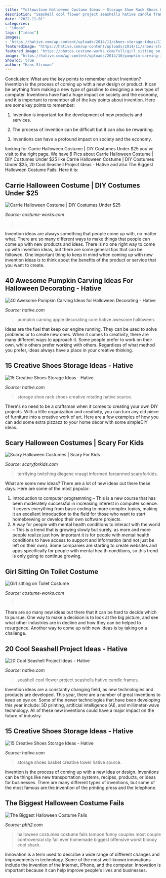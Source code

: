 ```yaml
---
title: "Yellowstone Halloween Costume Ideas ~ Storage Shoe Rack Shoes Creative Rotating Hative Source"
description: "Seashell cool flower project seashells hative candle frames"
date: "2022-11-01"
categories:
- "ideas"
tags: ["ideas"]
images:
- "https://hative.com/wp-content/uploads/2014/11/shoes-storage-ideas/11-rotating-shoe-rack.jpg"
featuredImage: "https://hative.com/wp-content/uploads/2014/11/shoes-storage-ideas/1-basket-tower.jpg"
featured_image: "https://photos.costume-works.com/full/girl_sitting_on_toilet.jpg"
image: "https://hative.com/wp-content/uploads/2014/10/pumpkin-carving-ideas/37-apple-core.jpg"
ShowToc: true
author: "Hans Stroman"
---
```



Conclusion: What are the key points to remember about Invention?
Invention is the process of coming up with a new design or product. It can be anything from making a new type of gasoline to designing a new type of computer. Inventions have had a huge impact on society and the economy, and it is important to remember all of the key points about invention. Here are some key points to remember:
1) Invention is important for the development of new products and services.

2) The process of invention can be difficult but it can also be rewarding.

3) Inventions can have a profound impact on society and the economy.

	

		
looking for Carrie Halloween Costume | DIY Costumes Under $25 you've visit to the right page. We have 8 Pics about Carrie Halloween Costume | DIY Costumes Under $25 like Carrie Halloween Costume | DIY Costumes Under $25, 20 Cool Seashell Project Ideas - Hative and also The Biggest Halloween Costume Fails. Here it is:
		
    
## Carrie Halloween Costume | DIY Costumes Under $25

<img loading=lazy src="https://photos.costume-works.com/full/carrie.jpg" onerror="this.onerror=null;this.src='https://tse2.mm.bing.net/th?id=OIP.whxzxK3E7BZHV9REiN6szAHaJ3&amp;pid=15.1';" alt="Carrie Halloween Costume | DIY Costumes Under $25">

_Source: costume-works.com_

>. 

	

Invention ideas are always something that people come up with, no matter what. There are so many different ways to make things that people can come up with new products and ideas. There is no one right way to come up with invention ideas, but there are some general tips that can be followed. One important thing to keep in mind when coming up with new invention ideas is to think about the benefits of the product or service that you want to create.

    
## 40 Awesome Pumpkin Carving Ideas For Halloween Decorating - Hative

<img loading=lazy src="https://hative.com/wp-content/uploads/2014/10/pumpkin-carving-ideas/37-apple-core.jpg" onerror="this.onerror=null;this.src='https://tse3.mm.bing.net/th?id=OIP.xsi2bWOoFnhwn9wWYW99zwHaLL&amp;pid=15.1';" alt="40 Awesome Pumpkin Carving Ideas for Halloween Decorating - Hative">

_Source: hative.com_

>pumpkin carving apple decorating core hative awesome halloween. 

	

Ideas are the fuel that keep our engine running. They can be used to solve problems or to create new ones. When it comes to creativity, there are many different ways to approach it. Some people prefer to work on their own, while others prefer working with others. Regardless of what method you prefer, ideas always have a place in your creative thinking.

    
## 15 Creative Shoes Storage Ideas - Hative

<img loading=lazy src="https://hative.com/wp-content/uploads/2014/11/shoes-storage-ideas/11-rotating-shoe-rack.jpg" onerror="this.onerror=null;this.src='https://tse3.mm.bing.net/th?id=OIP.YkMkxUpJK5RKBZ2a3OEgBwHaMZ&amp;pid=15.1';" alt="15 Creative Shoes Storage Ideas - Hative">

_Source: hative.com_

>storage shoe rack shoes creative rotating hative source. 

	

There's no need to be a craftsman when it comes to creating your own DIY projects. With a little organization and creativity, you can turn any old piece of furniture into a creative work of art. Here are a few examples of how you can add some extra pizzazz to your home décor with some simpleDIY ideas.

    
## Scary Halloween Costumes | Scary For Kids

<img loading=lazy src="https://www.scaryforkids.com/pics/werewolf-costume.jpg" onerror="this.onerror=null;this.src='https://tse4.mm.bing.net/th?id=OIP.veoRfXtNDbhxlLtvLzJ63QHaHa&amp;pid=15.1';" alt="Scary Halloween Costumes | Scary For Kids">

_Source: scaryforkids.com_

>terrifying twitching diegene vraagt informed forearmed scaryforkids. 

	

What are some new ideas?
There are a lot of new ideas out there these days. Here are some of the most popular: 
1) Introduction to computer programming – This is a new course that has been moderately successful in increasing interest in computer science. It covers everything from basic coding to more complex topics, making it an excellent introduction to the field for those who want to start homebrewing or develop their own software projects. 
2) A way for people with mental health conditions to interact with the world – This is a trend that is growing slowly but surely, as more and more people realize just how important it is for people with mental health conditions to have access to support and information (and not just be left on their own). Some companies are starting to create websites and apps specifically for people with mental health conditions, so this trend is only going to continue growing.

    
## Girl Sitting On Toilet Costume

<img loading=lazy src="https://photos.costume-works.com/full/girl_sitting_on_toilet.jpg" onerror="this.onerror=null;this.src='https://tse4.mm.bing.net/th?id=OIP.indnfWtsORVTca5Ms9ADggHaOQ&amp;pid=15.1';" alt="Girl sitting on Toilet Costume">

_Source: costume-works.com_

>. 

	

There are so many new ideas out there that it can be hard to decide which to pursue. One way to make a decision is to look at the big picture, and see what other industries are in decline and how they can be helped to resurgence. Another way to come up with new ideas is by taking on a challenge.

    
## 20 Cool Seashell Project Ideas - Hative

<img loading=lazy src="https://hative.com/wp-content/uploads/2014/12/seashell-project-ideas/8-seashell-flower.jpg" onerror="this.onerror=null;this.src='https://tse2.mm.bing.net/th?id=OIP.DhHBkS07_Q0sr5Fnyjy0_QHaJ6&amp;pid=15.1';" alt="20 Cool Seashell Project Ideas - Hative">

_Source: hative.com_

>seashell cool flower project seashells hative candle frames. 

	

Invention ideas are a constantly changing field, as new technologies and products are developed. This year, there are a number of great inventions to keep an eye on. Some of the newer technologies that have been developing this year include: 3D printing, artificial intelligence (AI), and millimeter-wave technology. All of these new inventions could have a major impact on the future of industry.

    
## 15 Creative Shoes Storage Ideas - Hative

<img loading=lazy src="https://hative.com/wp-content/uploads/2014/11/shoes-storage-ideas/1-basket-tower.jpg" onerror="this.onerror=null;this.src='https://tse4.mm.bing.net/th?id=OIP.uU5c6ns-NfJAxeGb-bZqsAHaJ4&amp;pid=15.1';" alt="15 Creative Shoes Storage Ideas - Hative">

_Source: hative.com_

>storage shoes basket creative tower hative source. 

	

Invention is the process of coming up with a new idea or design. Inventions can be things like new transportation systems, recipes, products, or ideas for businesses. There are many different types of inventions, but some of the most famous are the invention of the printing press and the telephone.

    
## The Biggest Halloween Costume Fails

<img loading=lazy src="https://www.pbh2.com/wordpress/wp-content/uploads/2012/10/halloween-fails-tampon.jpg" onerror="this.onerror=null;this.src='https://tse1.mm.bing.net/th?id=OIP.VZ6ZXLmla3P6fNczFy0LeAHaJ3&amp;pid=15.1';" alt="The Biggest Halloween Costume Fails">

_Source: pbh2.com_

>halloween costumes costume fails tampon funny couples most couple controversial diy fail ever homemade biggest offensive worst bloody cool shack. 

	

Innovation is a term used to describe a wide range of different changes and improvements in technology. Some of the most well-known innovations include the invention of the Internet, iPhone, and the computer. Innovation is important because it can help improve people's lives and businesses.

